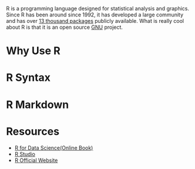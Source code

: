 R is a programming language designed for statistical analysis and graphics.
Since R has been around since 1992, it has developed a large community and has over [13 thousand packages](https://cran.r-project.org/web/packages/) publicly available.
What is really cool about R is that it is an open source [GNU](http://www.gnu.org/) project.

# Why Use R


# R Syntax 

<youtube src="s3FozVfd7q4" />


# R Markdown


# Resources

- [R for Data Science(Online Book)](https://r4ds.had.co.nz/)
- [R Studio](https://www.rstudio.com/)
- [R Official Website](https://www.r-project.org/)
